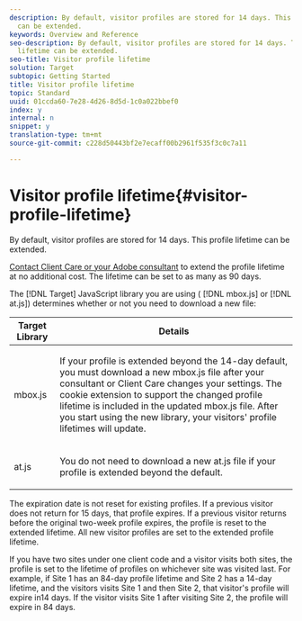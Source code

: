```yaml
---
description: By default, visitor profiles are stored for 14 days. This profile lifetime
  can be extended.
keywords: Overview and Reference
seo-description: By default, visitor profiles are stored for 14 days. This profile
  lifetime can be extended.
seo-title: Visitor profile lifetime
solution: Target
subtopic: Getting Started
title: Visitor profile lifetime
topic: Standard
uuid: 01ccda60-7e28-4d26-8d5d-1c0a022bbef0
index: y
internal: n
snippet: y
translation-type: tm+mt
source-git-commit: c228d50443bf2e7ecaff00b2961f535f3c0c7a11

---
```



# Visitor profile lifetime{#visitor-profile-lifetime}

By default, visitor profiles are stored for 14 days. This profile lifetime can be extended.

[Contact Client Care or your Adobe consultant](../../cmp-resources-and-contact-information.md#reference_ACA3391A00EF467B87930A450050077C) to extend the profile lifetime at no additional cost. The lifetime can be set to as many as 90 days.

The [!DNL Target] JavaScript library you are using ( [!DNL mbox.js] or [!DNL at.js]) determines whether or not you need to download a new file:

<table id="table_2BD28C564EE44016A2B241DB7205F1DE"> 
 <thead> 
  <tr> 
   <th colname="col1" class="entry"> Target Library </th> 
   <th colname="col2" class="entry"> Details </th> 
  </tr>
 </thead>
 <tbody> 
  <tr> 
   <td colname="col1"> <p>mbox.js </p> </td> 
   <td colname="col2"> <p>If your profile is extended beyond the 14-day default, you must download a new <span class="filepath"> mbox.js</span> file after your consultant or Client Care changes your settings. The cookie extension to support the changed profile lifetime is included in the updated <span class="filepath"> mbox.js</span> file. After you start using the new library, your visitors' profile lifetimes will update. </p> </td> 
  </tr> 
  <tr> 
   <td colname="col1"> <p>at.js </p> </td> 
   <td colname="col2"> <p>You do not need to download a new <span class="filepath"> at.js</span> file if your profile is extended beyond the default. </p> </td> 
  </tr> 
 </tbody> 
</table>

The expiration date is not reset for existing profiles. If a previous visitor does not return for 15 days, that profile expires. If a previous visitor returns before the original two-week profile expires, the profile is reset to the extended lifetime. All new visitor profiles are set to the extended profile lifetime.

If you have two sites under one client code and a visitor visits both sites, the profile is set to the lifetime of profiles on whichever site was visited last. For example, if Site 1 has an 84-day profile lifetime and Site 2 has a 14-day lifetime, and the visitors visits Site 1 and then Site 2, that visitor's profile will expire in14 days. If the visitor visits Site 1 after visiting Site 2, the profile will expire in 84 days.
